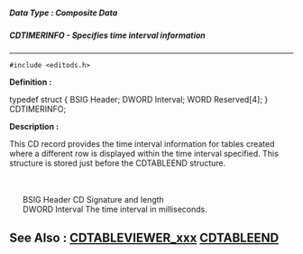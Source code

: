 ##### Data Type : Composite Data
##### CDTIMERINFO - Specifies time interval information
---
```
#include <editods.h>
```

**Definition :**

typedef struct {
   BSIG  Header;
   DWORD Interval;
   WORD  Reserved[4];
} CDTIMERINFO; 

**Description :**

This CD record provides the time interval information for tables created where a different row is displayed within the time interval specified.  This structure is stored just before the CDTABLEEND structure.
<ul><br>
<br>
BSIG	Header		CD Signature and length<br>
DWORD	Interval		The time interval  in milliseconds.</ul>



**See Also :**
[CDTABLEVIEWER_xxx](/domino-c-api-docs/reference/Symb/CDTABLEVIEWER_xxx)
[CDTABLEEND](/domino-c-api-docs/reference/Data/CDTABLEEND)
---
